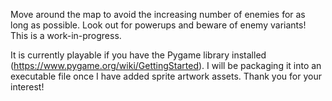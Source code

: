 Move around the map to avoid the increasing number of enemies for as long as possible. Look out for powerups and beware of enemy variants! This is a work-in-progress.

It is currently playable if you have the Pygame library installed (https://www.pygame.org/wiki/GettingStarted).
I will be packaging it into an executable file once I have added sprite artwork assets.
Thank you for your interest!
